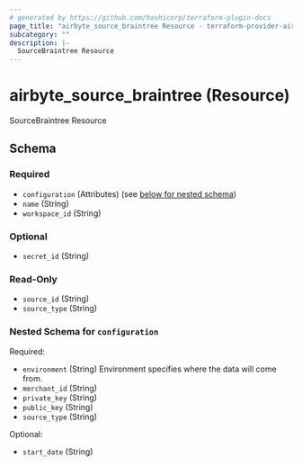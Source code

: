 ```yaml
---
# generated by https://github.com/hashicorp/terraform-plugin-docs
page_title: "airbyte_source_braintree Resource - terraform-provider-airbyte"
subcategory: ""
description: |-
  SourceBraintree Resource
---
```


# airbyte_source_braintree (Resource)

SourceBraintree Resource



<!-- schema generated by tfplugindocs -->
## Schema

### Required

- `configuration` (Attributes) (see [below for nested schema](#nestedatt--configuration))
- `name` (String)
- `workspace_id` (String)

### Optional

- `secret_id` (String)

### Read-Only

- `source_id` (String)
- `source_type` (String)

<a id="nestedatt--configuration"></a>
### Nested Schema for `configuration`

Required:

- `environment` (String) Environment specifies where the data will come from.
- `merchant_id` (String)
- `private_key` (String)
- `public_key` (String)
- `source_type` (String)

Optional:

- `start_date` (String)


